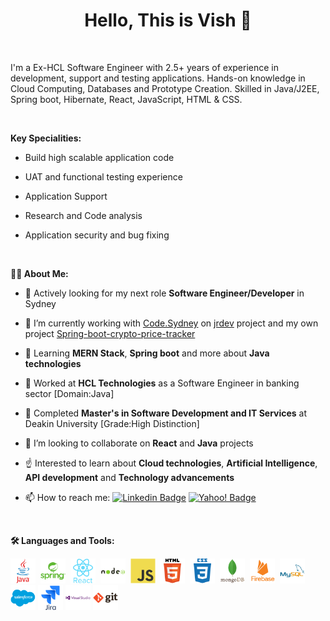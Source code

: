 <h1 align="center"> Hello, This is Vish 👋 </h1>

<br>

I'm a Ex-HCL Software Engineer with 2.5+ years of experience in development, support and testing applications. Hands-on knowledge in Cloud Computing, Databases and Prototype Creation. Skilled in Java/J2EE, Spring boot, Hibernate, React, JavaScript, HTML & CSS.

<br>

**Key Specialities:**

- Build high scalable application code

- UAT and functional testing experience

- Application Support

- Research and Code analysis

- Application security and bug fixing

<br>

**:man_technologist: About Me:**

- 🔎 Actively looking for my next role **Software Engineer/Developer** in Sydney

- 🔭 I’m currently working with [Code.Sydney](https://github.com/codesydney) on [jrdev](https://github.com/codesydney/jrdev) project and my own project [Spring-boot-crypto-price-tracker](https://github.com/viswanadh05/spring-boot-crypto-price-tracker)

- 🌱 Learning **MERN Stack**, **Spring boot** and more about **Java technologies**

- 💼 Worked at **HCL Technologies** as a Software Engineer in banking sector [Domain:Java]

- 🏫 Completed **Master's in Software Development and IT Services** at Deakin University [Grade:High Distinction]

- 👯 I’m looking to collaborate on **React** and **Java** projects

- ☝️  Interested to learn about **Cloud technologies**, **Artificial Intelligence**, **API development** and **Technology advancements**

- 📫 How to reach me: [![Linkedin Badge](https://img.shields.io/badge/-Viswanadh%20Bhaskarla-blue?style=plastic&logo=Linkedin&logoColor=white)](https://www.linkedin.com/in/viswanadh-bhaskarla/) [![Yahoo! Badge](https://img.shields.io/badge/-Yahoomail-purple?logo=Yahoo!&logoColor=white&style=plastic)]()

<br>

**:hammer_and_wrench: Languages and Tools:**

<div>
  <img src="https://github.com/devicons/devicon/blob/master/icons/java/java-original-wordmark.svg" title="Java" alt="Java" width="40" height="40"/>&nbsp;
  <img src="https://github.com/devicons/devicon/blob/master/icons/spring/spring-original-wordmark.svg" title="Spring" alt="Spring" width="40" height="40"/>&nbsp;
  <img src="https://github.com/devicons/devicon/blob/master/icons/react/react-original-wordmark.svg" title="React" alt="React" width="40" height="40"/>&nbsp;
  <img src="https://github.com/devicons/devicon/blob/master/icons/nodejs/nodejs-original-wordmark.svg" title="NodeJS" alt="NodeJS" width="40" height="40"/>&nbsp;
  <img src="https://github.com/devicons/devicon/blob/master/icons/javascript/javascript-original.svg" title="JavaScript" alt="JavaScript" width="40" height="40"/>&nbsp;
  <img src="https://github.com/devicons/devicon/blob/master/icons/html5/html5-original-wordmark.svg" title="HTML5" alt="HTML" width="40" height="40"/>&nbsp;
  <img src="https://github.com/devicons/devicon/blob/master/icons/css3/css3-plain-wordmark.svg"  title="CSS3" alt="CSS" width="40" height="40"/>&nbsp;
  <img src="https://github.com/devicons/devicon/blob/master/icons/mongodb/mongodb-original-wordmark.svg" title="MongoDB" alt="MongoDB" width="40" height="40"/>&nbsp;
  <img src="https://github.com/devicons/devicon/blob/master/icons/firebase/firebase-plain-wordmark.svg" title="Firebase" alt="Firebase" width="40" height="40"/>&nbsp;
  <img src="https://github.com/devicons/devicon/blob/master/icons/mysql/mysql-original-wordmark.svg" title="MySQL"  alt="MySQL" width="40" height="40"/>&nbsp;
  <img src="https://github.com/devicons/devicon/blob/master/icons/salesforce/salesforce-original.svg" title="Salesforce" alt="Salesforce" width="40" height="40"/>
  <img src="https://github.com/devicons/devicon/blob/master/icons/jira/jira-original-wordmark.svg" title="Jira" alt="Jira" width="40" height="40"/>
  <img src="https://github.com/devicons/devicon/blob/master/icons/visualstudio/visualstudio-plain-wordmark.svg" title="VisualStudio" alt="VisualStudio" width="40" height="40"/>
  <img src="https://github.com/devicons/devicon/blob/master/icons/git/git-original-wordmark.svg" title="Git" **alt="Git" width="40" height="40"/>
</div>

<!-- ### :fire: My Stats :

[![GitHub Streak](http://github-readme-streak-stats.herokuapp.com?user=your-github-username&theme=dark&background=000000)](https://git.io/streak-stats)

[![Top Langs](https://github-readme-stats.vercel.app/api/top-langs/?username=your-github-username&layout=compact&theme=vision-friendly-dark)](https://github.com/anuraghazra/github-readme-stats) -->

